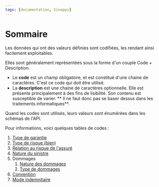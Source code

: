 ```yaml
---
tags: [documentation, Sinapps]
---
```


# Sommaire

Les données qui ont des valeurs définies sont codifiées, les rendant ainsi facilement exploitables.

Elles sont généralement représentées sous la forme d'un couple Code + Description.
- Le **code** est un champ obligatoire, et est constitué d'une chaine de caractères. C'est ce code qui doit être utilisé.
- La **description** est une chaine de caractères optionnelle. Elle est présente principalement à des fins de lisibilité. Son contenu est susceptible de varier. ** Il ne faut donc pas se baser dessus dans les traitements informatiques**.

Quand les codes sont utilisés, leurs valeurs sont énumérées dans les schémas de l'API.

Pour informations, voici quelques tables de codes : 

1. [Type de garantie](01-Type-de-garantie.md)
1. [Type de risque (bien)](02-Type-de-risque.md) 
1. [Relation au risque de l'assuré](03-Relation-au-risque.md)
1. [Nature du sinistre](04-Nature-du-sinistre.md)
1. Dommages
   1.   [Nature des dommages](05-Nature-des-dommages.md) 
   1.   [Type de dommages](05-Nature-des-dommages.md) 
1. [Convention](07-Type-de-convention.md) 
1.   [Mode indemnitaire](08-Mode-indemnitaire.md) 

